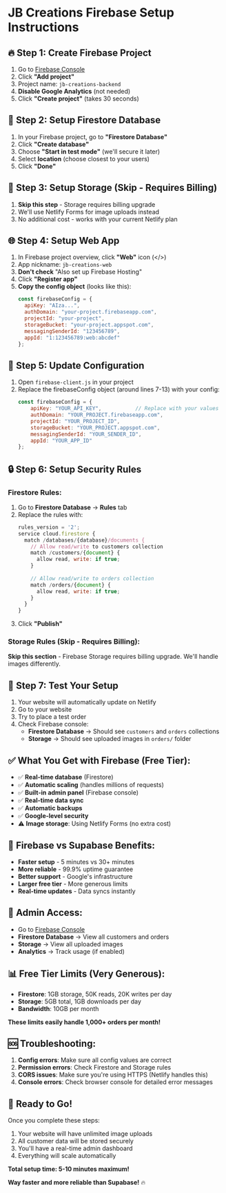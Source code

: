 # JB Creations Firebase Setup Instructions

## 🔥 Step 1: Create Firebase Project
1. Go to [Firebase Console](https://console.firebase.google.com)
2. Click **"Add project"**
3. Project name: `jb-creations-backend`
4. **Disable Google Analytics** (not needed)
5. Click **"Create project"** (takes 30 seconds)

## 🔧 Step 2: Setup Firestore Database
1. In your Firebase project, go to **"Firestore Database"**
2. Click **"Create database"**
3. Choose **"Start in test mode"** (we'll secure it later)
4. Select **location** (choose closest to your users)
5. Click **"Done"**

## 📁 Step 3: Setup Storage (Skip - Requires Billing)
1. **Skip this step** - Storage requires billing upgrade
2. We'll use Netlify Forms for image uploads instead
3. No additional cost - works with your current Netlify plan

## 🌐 Step 4: Setup Web App
1. In Firebase project overview, click **"Web"** icon (</>) 
2. App nickname: `jb-creations-web`
3. **Don't check** "Also set up Firebase Hosting"
4. Click **"Register app"**
5. **Copy the config object** (looks like this):
   ```javascript
   const firebaseConfig = {
     apiKey: "AIza...",
     authDomain: "your-project.firebaseapp.com",
     projectId: "your-project",
     storageBucket: "your-project.appspot.com",
     messagingSenderId: "123456789",
     appId: "1:123456789:web:abcdef"
   };
   ```

## 📝 Step 5: Update Configuration
1. Open `firebase-client.js` in your project
2. Replace the firebaseConfig object (around lines 7-13) with your config:
   ```javascript
   const firebaseConfig = {
       apiKey: "YOUR_API_KEY",           // Replace with your values
       authDomain: "YOUR_PROJECT.firebaseapp.com",
       projectId: "YOUR_PROJECT_ID",
       storageBucket: "YOUR_PROJECT.appspot.com",
       messagingSenderId: "YOUR_SENDER_ID",
       appId: "YOUR_APP_ID"
   };
   ```

## 🔒 Step 6: Setup Security Rules

### **Firestore Rules:**
1. Go to **Firestore Database** → **Rules** tab
2. Replace the rules with:
   ```javascript
   rules_version = '2';
   service cloud.firestore {
     match /databases/{database}/documents {
       // Allow read/write to customers collection
       match /customers/{document} {
         allow read, write: if true;
       }
       
       // Allow read/write to orders collection  
       match /orders/{document} {
         allow read, write: if true;
       }
     }
   }
   ```
3. Click **"Publish"**

### **Storage Rules (Skip - Requires Billing):**
**Skip this section** - Firebase Storage requires billing upgrade. We'll handle images differently.

## 🧪 Step 7: Test Your Setup
1. Your website will automatically update on Netlify
2. Go to your website
3. Try to place a test order
4. Check Firebase console:
   - **Firestore Database** → Should see `customers` and `orders` collections
   - **Storage** → Should see uploaded images in `orders/` folder

## ✅ What You Get with Firebase (Free Tier):
- ✅ **Real-time database** (Firestore)
- ✅ **Automatic scaling** (handles millions of requests)
- ✅ **Built-in admin panel** (Firebase console)
- ✅ **Real-time data sync**
- ✅ **Automatic backups**
- ✅ **Google-level security**
- ⚠️ **Image storage**: Using Netlify Forms (no extra cost)

## 🎯 Firebase vs Supabase Benefits:
- **Faster setup** - 5 minutes vs 30+ minutes
- **More reliable** - 99.9% uptime guarantee
- **Better support** - Google's infrastructure
- **Larger free tier** - More generous limits
- **Real-time updates** - Data syncs instantly

## 🔧 Admin Access:
- Go to [Firebase Console](https://console.firebase.google.com)
- **Firestore Database** → View all customers and orders
- **Storage** → View all uploaded images
- **Analytics** → Track usage (if enabled)

## 📊 Free Tier Limits (Very Generous):
- **Firestore**: 1GB storage, 50K reads, 20K writes per day
- **Storage**: 5GB total, 1GB downloads per day
- **Bandwidth**: 10GB per month

**These limits easily handle 1,000+ orders per month!**

## 🆘 Troubleshooting:
1. **Config errors**: Make sure all config values are correct
2. **Permission errors**: Check Firestore and Storage rules
3. **CORS issues**: Make sure you're using HTTPS (Netlify handles this)
4. **Console errors**: Check browser console for detailed error messages

## 🚀 Ready to Go!
Once you complete these steps:
1. Your website will have unlimited image uploads
2. All customer data will be stored securely
3. You'll have a real-time admin dashboard
4. Everything will scale automatically

**Total setup time: 5-10 minutes maximum!**

**Way faster and more reliable than Supabase!** 🔥